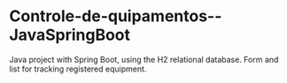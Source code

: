 # Controle-de-quipamentos--JavaSpringBoot
 
<p>Java project with Spring Boot, using the H2 relational database. Form and list for tracking registered equipment.</p>
